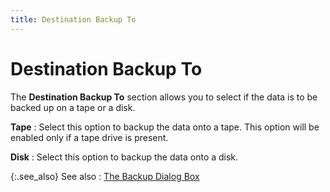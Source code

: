 ```yaml
---
title: Destination Backup To
---
```


# Destination Backup To


The **Destination Backup To** section allows you to select if the data is to be backed up on a tape or a disk.


**Tape**
: Select this option to backup the data onto a tape. This option will be enabled only if a tape drive is present.


**Disk**
: Select this option to backup the data onto a disk.


{:.see_also}
See also
: [The Backup Dialog Box]({{site.utl_baseurl}}/db-utils/database-backup/backup-dialog-box/backup_dialog_box_housekeeping_utility_content.html)
